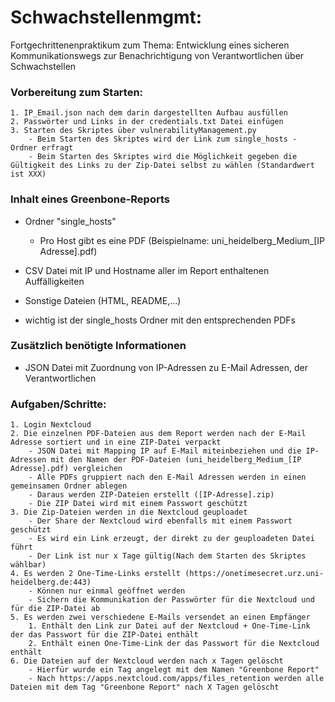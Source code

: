# Schwachstellenmgmt:
Fortgechrittenenpraktikum zum Thema: Entwicklung eines sicheren Kommunikationswegs zur Benachrichtigung von Verantwortlichen über Schwachstellen

### Vorbereitung zum Starten: 
    1. IP_Email.json nach dem darin dargestellten Aufbau ausfüllen 
    2. Passwörter und Links in der credentials.txt Datei einfügen
    3. Starten des Skriptes über vulnerabilityManagement.py 
        - Beim Starten des Skriptes wird der Link zum single_hosts - Ordner erfragt
        - Beim Starten des Skriptes wird die Möglichkeit gegeben die Gültigkeit des Links zu der Zip-Datei selbst zu wählen (Standardwert ist XXX)


### Inhalt eines Greenbone-Reports
- Ordner "single_hosts"
    - Pro Host gibt es eine PDF (Beispielname: uni_heidelberg_Medium_[IP Adresse].pdf)
- CSV Datei mit IP und Hostname aller im Report enthaltenen Auffälligkeiten
- Sonstige Dateien (HTML, README,...)

- wichtig ist der single_hosts Ordner mit den entsprechenden PDFs

### Zusätzlich benötigte Informationen
- JSON Datei mit Zuordnung von IP-Adressen zu E-Mail Adressen, der Verantwortlichen

### Aufgaben/Schritte:
    1. Login Nextcloud 
    2. Die einzelnen PDF-Dateien aus dem Report werden nach der E-Mail Adresse sortiert und in eine ZIP-Datei verpackt
        - JSON Datei mit Mapping IP auf E-Mail miteinbeziehen und die IP-Adressen mit den Namen der PDF-Dateien (uni_heidelberg_Medium_[IP Adresse].pdf) vergleichen 
        - Alle PDFs gruppiert nach den E-Mail Adressen werden in einen gemeinsamen Ordner ablegen
        - Daraus werden ZIP-Dateien erstellt ([IP-Adresse].zip)
        - Die ZIP Datei wird mit einem Passwort geschützt
    3. Die Zip-Dateien werden in die Nextcloud geuploadet
        - Der Share der Nextcloud wird ebenfalls mit einem Passwort geschützt
        - Es wird ein Link erzeugt, der direkt zu der geuploadeten Datei führt
        - Der Link ist nur x Tage gültig(Nach dem Starten des Skriptes wählbar)
    4. Es werden 2 One-Time-Links erstellt (https://onetimesecret.urz.uni-heidelberg.de:443)
        - Können nur einmal geöffnet werden 
        - Sichern die Kommunikation der Passwörter für die Nextcloud und für die ZIP-Datei ab
    5. Es werden zwei verschiedene E-Mails versendet an einen Empfänger
        1. Enthält den Link zur Datei auf der Nextcloud + One-Time-Link der das Passwort für die ZIP-Datei enthält
        2. Enthält einen One-Time-Link der das Passwort für die Nextcloud enthält
    6. Die Dateien auf der Nextcloud werden nach x Tagen gelöscht
        - Hierfür wurde ein Tag angelegt mit dem Namen "Greenbone Report"
        - Nach https://apps.nextcloud.com/apps/files_retention werden alle Dateien mit dem Tag "Greenbone Report" nach X Tagen gelöscht
